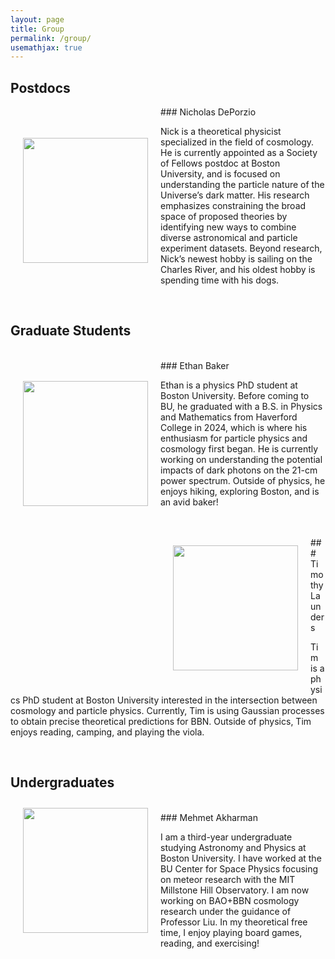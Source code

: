 ```yaml
---
layout: page
title: Group
permalink: /group/
usemathjax: true
---
```


## Postdocs

<img align="left" width="200" src="/images/group/Nicholas_DePorzio.jpg" hspace="20" vspace="50"/>
### Nicholas DePorzio

Nick is a theoretical physicist specialized in the field of cosmology. He is currently appointed as a Society of Fellows postdoc at Boston University, and is focused on understanding the particle nature of the Universe’s dark matter. His research emphasizes constraining the broad space of proposed theories by identifying new ways to combine diverse astronomical and particle experiment datasets. Beyond research, Nick’s newest hobby is sailing on the Charles River, and his oldest hobby is spending time with his dogs.

<br>

## Graduate Students

<img align="left" width="200" src="/images/group/Ethan_Baker.jpg" hspace="20" vspace="50"/>
<br>
### Ethan Baker

Ethan is a physics PhD student at Boston University. Before coming to BU, he graduated with a B.S. in Physics and Mathematics from Haverford College in 2024, which is where his enthusiasm for particle physics and cosmology first began. He is currently working on understanding the potential impacts of dark photons on the 21-cm power spectrum. Outside of physics, he enjoys hiking, exploring Boston, and is an avid baker!

<br>

<img align="left" width="200" src="/images/group/Timothy_Launders.jpeg" hspace="20" vspace="30"/>
<br>
### Timothy Launders


Tim is a physics PhD student at Boston University interested in the intersection between cosmology and particle physics. Currently, Tim is using Gaussian processes to obtain precise theoretical predictions for BBN. Outside of physics, Tim enjoys reading, camping, and playing the viola.

<br>

## Undergraduates

<img align="left" width="200" src="/images/group/Mehmet_Akharman.jpg" hspace="20" vspace="10" />
<br>
### Mehmet Akharman

I am a third-year undergraduate studying Astronomy and Physics at Boston University. I have worked at the BU Center for Space Physics focusing on meteor research with the MIT Millstone Hill Observatory. I am now working on BAO+BBN cosmology research under the guidance of Professor Liu. In my theoretical free time, I enjoy playing board games, reading, and exercising!